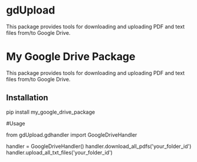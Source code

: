 # gdUpload
 This package provides tools for downloading and uploading PDF and text files from/to Google Drive.

 # My Google Drive Package

This package provides tools for downloading and uploading PDF and text files from/to Google Drive.

## Installation

pip install my_google_drive_package



#Usage

from gdUpload.gdhandler import GoogleDriveHandler

handler = GoogleDriveHandler()
handler.download_all_pdfs('your_folder_id')
handler.upload_all_txt_files('your_folder_id')